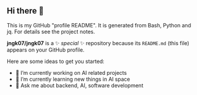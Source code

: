 ## Hi there 👋

This is my GitHub "profile README". It is generated from Bash, Python and jq. For details see the project notes.

 
**jngk07/jngk07** is a ✨ _special_ ✨ repository because its `README.md` (this file) appears on your GitHub profile.

Here are some ideas to get you started:

- 🔭 I’m currently working on AI related projects
- 🌱 I’m currently learning new things in AI space
- 💬 Ask me about backend, AI, software development
 
 
